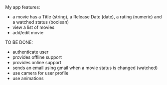 My app features:
- a movie has a Title (string), a Release Date (date), a rating (numeric) and a watched status (boolean)
- view a list of movies
- add/edit movie

TO BE DONE:
- authenticate user
- provides offline support
- provides online support
- sends an email using gmail when a movie status is changed (watched)
- use camera for user profile
- use animations
